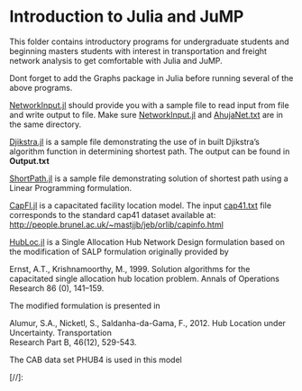 # Introduction to Julia and JuMP

This folder contains introductory programs for undergraduate students and beginning masters students with interest in transportation and freight network analysis to get comfortable with Julia and JuMP.

Dont forget to add the Graphs package in Julia before running several of the above programs.

[NetworkInput.jl] should provide you with a sample file to read input from file and write output to file. Make sure [NetworkInput.jl] and [AhujaNet.txt] are in the same directory.

[Djikstra.jl] is a sample file demonstrating the use of in built Djikstra’s algorithm function in determining shortest path. The output can be found in **Output.txt**

[ShortPath.jl] is a sample file demonstrating solution of shortest path using a Linear Programming formulation.

[CapFl.jl] is a capacitated facility location model. The input [cap41.txt] file corresponds to the standard cap41 dataset available at: http://people.brunel.ac.uk/~mastjjb/jeb/orlib/capinfo.html
  
[HubLoc.jl] is a Single Allocation Hub Network Design formulation based on the modification of SALP formulation originally provided by
  
Ernst, A.T., Krishnamoorthy, M., 1999. Solution algorithms for the capacitated single allocation hub 
location problem. Annals of Operations Research 86 (0), 141–159.

The modified formulation is presented in

Alumur, S.A., Nicketl, S., Saldanha-da-Gama, F., 2012. Hub Location under Uncertainty. Transportation   
Research Part B, 46(12), 529-543.

The CAB data set PHUB4 is used in this model

[//]:

[NetworkInput.jl]: <https://github.com/avinashu1980/Introduction-to-Julia-JuMP-/blob/master/NetworkInput.jl>
[AhujaNet.txt]: <https://github.com/avinashu1980/Introduction-to-Julia-JuMP-/blob/master/AhujaNet.txt>
[Djikstra.jl]: <https://github.com/avinashu1980/Introduction-to-Julia-JuMP-/blob/master/Djikstra.jl>
[ShortPath.jl]: <https://github.com/avinashu1980/Introduction-to-Julia-JuMP-/blob/master/ShortPath.jl>
[CapFl.jl]: https://github.com/avinashu1980/Introduction-to-Julia-JuMP-/blob/master/CapFL.jl
[cap41.txt]: https://github.com/avinashu1980/Introduction-to-Julia-JuMP-/blob/master/cap41.txt
[HubLoc.jl]: https://github.com/avinashu1980/Introduction-to-Julia-JuMP-/blob/master/HubLoc.jl



